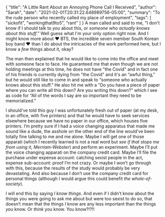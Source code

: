 {
    "title": "A Little Rant About an Annoying Phone Call I Received",
    "author": "Sarah",
    "date": "2021-02-01T20:31:22.648989756-05:00",
    "summary": "To the rude person who recently called my place of employment",
    "tags": [
        "sickofit",
        "workingthat9to5",
        "rant"
    ]
}
A man called and said to me, "I don't know if I should talk to *you*
about this, or *someone who actually knows about this stuff*.” Well
guess what I'm your only option right now. And I might know more about
:heart: BTS, the incredible seven member South Korean boy band :heart:
than I do about the intricacies of the work performed here, but I know a
*few* things about it, okay?

The man then explained that he would like to come into the office and
meet with someone face to face. He guaranteed me that even though we are
not holding meetings at this time, he does not have "the Covid" and in
fact one of his friends is currently dying from "the Covid" and it's an
“awful thing,” but he would still like to come in and speak to
“someone who actually knows about this stuff.” He also hit me with a
"Do you have a piece of paper where you can write all this down? Are you
writing this down?" which I see as code for “All of the words I say are
so important they need to be memorialized.”

I should've told this guy I was unfortunately fresh out of paper (at my
desk, in an office, with five printers) and that he would have to seek
services elsewhere because we have no paper in our office, which houses
five printers. I’m pretty sure if I had a voice changing apparatus that
made me sound like a dude, the asshole on the other end of the line
would’ve been totally fine talking to me and me alone. Maybe I will get
one of those apparati (which I recently learned is not a real word but
*see if that stops me from using it, Merriam-Webster*) and perform an
experiment. Maybe I’ll put the voice changing apparati on the company
credit card. Maybe I’ll file the purchase under expense account:
catching sexist people in the act, expense sub-account: proof I’m not
crazy. Or maybe I won’t go through with this, because the results of the
study would probably be very devastating. And also because I don’t use
the company credit card for personal things (although I would argue this
could benefit *the whole-of-society*).

I will end this by saying *I know things*. And even if I didn’t know
about the things you were going to ask me about but were too sexist to
do so, that doesn’t mean that the things *I* know are any less important
than the things *you* know. Or *think* you know. You know?\!?\!\!
